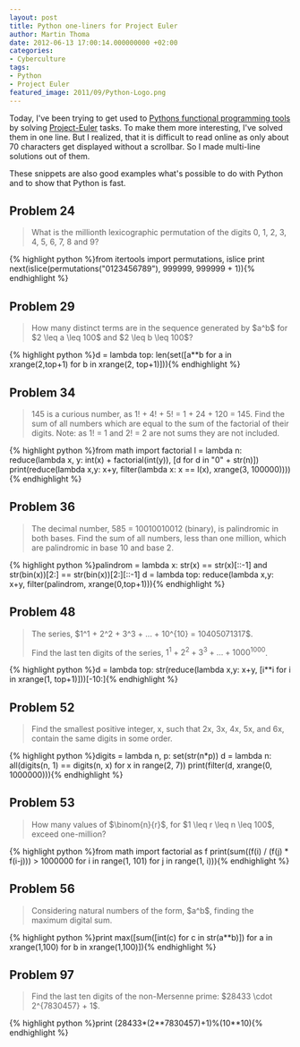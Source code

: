 ```yaml
---
layout: post
title: Python one-liners for Project Euler
author: Martin Thoma
date: 2012-06-13 17:00:14.000000000 +02:00
categories:
- Cyberculture
tags:
- Python
- Project Euler
featured_image: 2011/09/Python-Logo.png
---
```

Today, I've been trying to get used to <a href="../functional-programming-in-python/" title="Functional Programming in Python">Pythons functional programming tools</a> by solving <a href="http://projecteuler.net/about">Project-Euler</a> tasks. To make them more interesting, I've solved them in one line. But I realized, that it is difficult to read online as only about 70 characters get displayed without a scrollbar. So I made multi-line solutions out of them. 

These snippets are also good examples what's possible to do with Python and to show that Python is fast.

<h2>Problem 24</h2>
<blockquote>What is the millionth lexicographic permutation of the digits 0, 1, 2, 3, 4, 5, 6, 7, 8 and 9?</blockquote>
{% highlight python %}from itertools import permutations, islice
print next(islice(permutations("0123456789"), 999999, 999999 + 1)){% endhighlight %}

<h2>Problem 29</h2>
<blockquote>How many distinct terms are in the sequence generated by $a^b$ for $2 \leq a \leq 100$ and $2 \leq b \leq 100$?</blockquote>
{% highlight python %}d = lambda top: len(set([a**b for a in xrange(2,top+1) 
                                      for b in xrange(2, top+1)])){% endhighlight %}

<h2>Problem 34</h2>
<blockquote>145 is a curious number, as 1! + 4! + 5! = 1 + 24 + 120 = 145.
Find the sum of all numbers which are equal to the sum of the factorial of their digits.
Note: as 1! = 1 and 2! = 2 are not sums they are not included.</blockquote>
{% highlight python %}from math import factorial
l = lambda n: reduce(lambda x, y: int(x) + factorial(int(y)), 
                     [d for d in "0" + str(n)])
print(reduce(lambda x,y: x+y, 
             filter(lambda x: x == l(x), 
                    xrange(3, 100000)))){% endhighlight %}

<h2>Problem 36</h2>
<blockquote>The decimal number, 585 = 10010010012 (binary), is palindromic in both bases.
Find the sum of all numbers, less than one million, which are palindromic in base 10 and base 2.</blockquote>
{% highlight python %}palindrom = lambda x: str(x) == str(x)[::-1] and 
                              str(bin(x))[2:] == str(bin(x))[2:][::-1]
d = lambda top: reduce(lambda x,y: x+y, 
                       filter(palindrom, xrange(0,top+1))){% endhighlight %}

<h2>Problem 48</h2>
<blockquote>The series, $1^1 + 2^2 + 3^3 + ... + 10^{10} = 10405071317$.

Find the last ten digits of the series, $1^1 + 2^2 + 3^3 + ... + 1000^{1000}$.</blockquote>


{% highlight python %}d = lambda top: str(reduce(lambda x,y: x+y, 
                            [i**i for i in xrange(1, top+1)]))[-10:]{% endhighlight %}

<h2>Problem 52</h2>
<blockquote>Find the smallest positive integer, x, such that 2x, 3x, 4x, 5x, and 6x, contain the same digits in some order.</blockquote>

{% highlight python %}digits = lambda n, p: set(str(n*p))
d = lambda n: all(digits(n, 1) ==  digits(n, x) for x in range(2, 7))
print(filter(d, xrange(0, 1000000))){% endhighlight %}

<h2>Problem 53</h2>
<blockquote>How many values of $\binom{n}{r}$, for $1 \leq r \leq n \leq 100$, exceed one-million?</blockquote>
{% highlight python %}from math import factorial as f
print(sum((f(i) / (f(j) * f(i-j))) > 1000000 for i in range(1, 101) 
		for j in range(1, i))){% endhighlight %}

<h2>Problem 56</h2>
<blockquote>Considering natural numbers of the form, $a^b$, finding the maximum digital sum.</blockquote>

{% highlight python %}print max([sum([int(c) for c in str(a**b)])
				for a in xrange(1,100) 
				for b in xrange(1,100)]){% endhighlight %}

<h2>Problem 97</h2>
<blockquote>Find the last ten digits of the non-Mersenne prime: $28433 \cdot 2^{7830457} + 1$.</blockquote>
{% highlight python %}print (28433*(2**7830457)+1)%(10**10){% endhighlight %}
